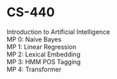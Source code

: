 # CS-440
Introduction to Artificial Intelligence  
MP 0: Naive Bayes  
MP 1: Linear Regression  
MP 2: Lexical Embedding  
MP 3: HMM POS Tagging  
MP 4: Transformer  
